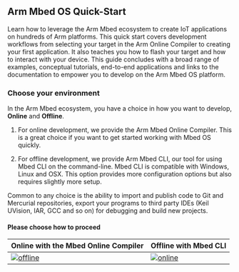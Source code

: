 <h2 id="quick-start">Arm Mbed OS Quick-Start</h2>

Learn how to leverage the Arm Mbed ecosystem to create IoT applications on hundreds of Arm platforms. This quick start covers development workflows from selecting your target in the Arm Online Compiler to creating your first application. It also teaches you how to flash your target and how to interact with your device. This guide concludes with a broad range of examples, conceptual tutorials, end-to-end applications and links to the documentation to empower you to develop on the Arm Mbed OS platform.

<h3 id="choose-environment">Choose your environment</h3>

In the Arm Mbed ecosystem, you have a choice in how you want to develop, **Online** and **Offline**.

1) For online development, we provide the Arm Mbed Online Compiler. This is a great choice if you want to get started working with Mbed OS quickly.

2) For offline development, we provide Arm Mbed CLI, our tool for using Mbed CLI on the command-line. Mbed CLI is compatible with Windows, Linux and OSX. This option provides more configuration options but also requires slightly more setup.

Common to any choice is the ability to import and publish code to Git and Mercurial repositories, export your programs to third party IDEs (Keil UVision, IAR, GCC and so on) for debugging and build new projects.

#### Please choose how to proceed

| Online with the Mbed Online Compiler | Offline with Mbed CLI |
| --- | --- |
| [![offline](https://s3-us-west-2.amazonaws.com/mbed-os-docs-images/online_compile_next_button.png)](quick-start-online.html)| [![online](https://s3-us-west-2.amazonaws.com/mbed-os-docs-images/offline_compile_next_button.png)](quick-start-offline.html) |
